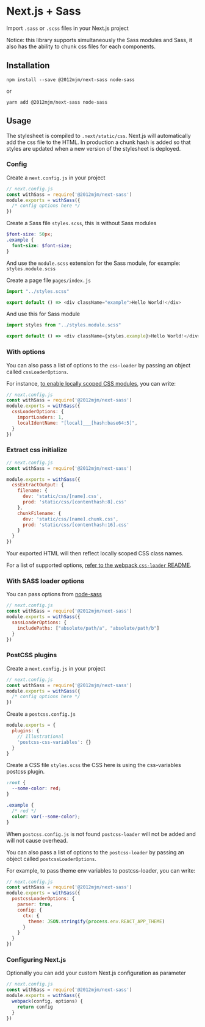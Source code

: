 # Next.js + Sass

Import `.sass` or `.scss` files in your Next.js project

Notice: this library supports simultaneously the Sass modules and Sass, it also has the ability to chunk css files for each components.

## Installation

```
npm install --save @2012mjm/next-sass node-sass
```

or

```
yarn add @2012mjm/next-sass node-sass
```

## Usage

The stylesheet is compiled to `.next/static/css`. Next.js will automatically add the css file to the HTML. 
In production a chunk hash is added so that styles are updated when a new version of the stylesheet is deployed.

### Config

Create a `next.config.js` in your project

```js
// next.config.js
const withSass = require('@2012mjm/next-sass')
module.exports = withSass({
  /* config options here */
})
```

Create a Sass file `styles.scss`, this is without Sass modules

```scss
$font-size: 50px;
.example {
  font-size: $font-size;
}
```

And use the `module.scss` extension for the Sass module, for example: `styles.module.scss`

Create a page file `pages/index.js`

```js
import "../styles.scss"

export default () => <div className="example">Hello World!</div>
```

And use this for Sass module

```js
import styles from "../styles.module.scss"

export default () => <div className={styles.example}>Hello World!</div>
```

### With options

You can also pass a list of options to the `css-loader` by passing an object called `cssLoaderOptions`.

For instance, [to enable locally scoped CSS modules](https://github.com/css-modules/css-modules/blob/master/docs/local-scope.md#css-modules--local-scope), you can write:

```js
// next.config.js
const withSass = require('@2012mjm/next-sass')
module.exports = withSass({
  cssLoaderOptions: {
    importLoaders: 1,
    localIdentName: "[local]___[hash:base64:5]",
  }
})
```

### Extract css initialize

```js
// next.config.js
const withSass = require('@2012mjm/next-sass')

module.exports = withSass({
  cssExtractOutput: {
    filename: {
      dev: 'static/css/[name].css',
      prod: 'static/css/[contenthash:8].css'
    },
    chunkFilename: {
      dev: 'static/css/[name].chunk.css',
      prod: 'static/css/[contenthash:16].css'
    }
  }
})
```

Your exported HTML will then reflect locally scoped CSS class names.

For a list of supported options, [refer to the webpack `css-loader` README](https://github.com/webpack-contrib/css-loader#options).

### With SASS loader options

You can pass options from [node-sass](https://github.com/sass/node-sass#options)

```js
// next.config.js
const withSass = require('@2012mjm/next-sass')
module.exports = withSass({
  sassLoaderOptions: {
    includePaths: ["absolute/path/a", "absolute/path/b"]
  }
})
```

### PostCSS plugins

Create a `next.config.js` in your project

```js
// next.config.js
const withSass = require('@2012mjm/next-sass')
module.exports = withSass({
  /* config options here */
})
```

Create a `postcss.config.js`

```js
module.exports = {
  plugins: {
    // Illustrational
    'postcss-css-variables': {}
  }
}
```

Create a CSS file `styles.scss` the CSS here is using the css-variables postcss plugin.

```css
:root {
  --some-color: red;
}

.example {
  /* red */
  color: var(--some-color);
}
```

When `postcss.config.js` is not found `postcss-loader` will not be added and will not cause overhead.

You can also pass a list of options to the `postcss-loader` by passing an object called `postcssLoaderOptions`.

For example, to pass theme env variables to postcss-loader, you can write:

```js
// next.config.js
const withSass = require('@2012mjm/next-sass')
module.exports = withSass({
  postcssLoaderOptions: {
    parser: true,
    config: {
      ctx: {
        theme: JSON.stringify(process.env.REACT_APP_THEME)
      }
    }
  }
})
```

### Configuring Next.js

Optionally you can add your custom Next.js configuration as parameter

```js
// next.config.js
const withSass = require('@2012mjm/next-sass')
module.exports = withSass({
  webpack(config, options) {
    return config
  }
})
```